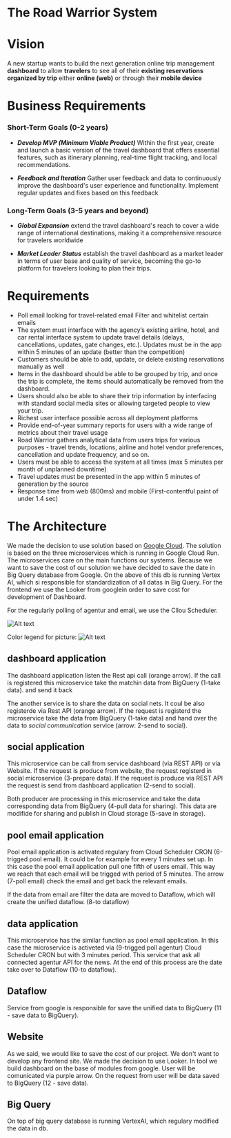 
# The Road Warrior System

# Vision

A new startup wants to build the next generation online trip management __dashboard__ to allow __travelers__ to see all of their __existing reservations organized by trip__ either __online (web)__ or through their __mobile device__

# Business Requirements

### Short-Term Goals (0-2 years)

- *__Develop MVP (Minimum Viable Product)__* Within the first year, create and launch a basic version of the travel dashboard that offers essential features, such as itinerary planning, real-time flight tracking, and local recommendations.

- *__Feedback and Iteration__* Gather user feedback and data to continuously improve the dashboard's user experience and functionality. Implement regular updates and fixes based on this feedback

### Long-Term Goals (3-5 years and beyond)

- *__Global Expansion__* extend the travel dashboard's reach to cover a wide range of international destinations, making it a comprehensive resource for travelers worldwide

- *__Market Leader Status__* establish the travel dashboard as a market leader in terms of user base and quality of service, becoming the go-to platform for travelers looking to plan their trips.

# Requirements

- Poll email looking for travel-related email
Filter and whitelist certain emails
- The system must interface with the agency’s existing airline, hotel, and car rental interface system to update travel details (delays, cancellations, updates, gate changes, etc.). Updates must be in the app within 5 minutes of an update (better than the competition)
- Customers should be able to add, update, or delete existing reservations manually as well
- Items in the dashboard should be able to be grouped by trip, and once the trip is complete, the items should automatically be removed from the dashboard.
- Users should also be able to share their trip information by interfacing with standard social media sites or allowing targeted people to view your trip.
- Richest user interface possible across all deployment platforms
- Provide end-of-year summary reports for users with a wide range of metrics about their travel usage
- Road Warrior gathers analytical data from users trips for various purposes - travel trends, locations, airline and hotel vendor preferences, cancellation and update frequency, and so on.
- Users must be able to access the system at all times (max 5 minutes per month of unplanned downtime)
- Travel updates must be presented in the app within 5 minutes of generation by the source
- Response time from web (800ms) and mobile (First-contentful paint of under 1.4 sec)

# The Architecture

We made the decision to use solution based on [Google Cloud](https://console.cloud.google.com/). The solution is based on the three microservices which is running in Google Cloud Run. The microservices care on the main functions our systems. Because we want to save the cost of our solution we have decided to save the date in Big Query database from Google. On the above of this db is running Vertex AI, which si responsible for standardization of all datas in Big Query. For the frontend we use the Looker from googlein order to save cost for development of Dashboard.

For the regularly polling of agentur and email, we use the Cllou Scheduler. 

![Alt text](../img/Infrastruktur.jpg)

Color legend for picture:
![Alt text](../img/Legend.jpg)

## dashboard application

The dashboard application listen the Rest api call (orange arrow). If the call is registered this microservice take the matchin data from BigQuery (1-take data). and send it back

The another service is to share the data on social nets. It coul be also registerde via Rest API (orange arrow). If the request is registerd the microservice take the data from BigQuery (1-take data) and hand over the data to *social communication* service (arrow: 2-send to social).

## social application

This microservice can be call from service dashboard (via REST API) or via Website. If the request is produce from website, the request registerd in social microservice (3-prepare data). If the request is produce via REST API the request is send from dashboard application (2-send to social).

Both producer are processing in this microservice and take the data corresponding data from BigQuery (4-pull data for sharing). This data are modifide for sharing and publish in Cloud storage (5-save in storage).

## pool email application

Pool email application is activated regulary from Cloud Scheduler CRON (6-trigged pool email). It could be for example for every 1 minutes set up. In this case the pool email application pull one fifth of users email. This way we reach that each email will be trigged with period of 5 minutes. The arrow (7-poll email) check the email and get back the relevant emails.

If the data from email are filter the data are moved to Dataflow, which will create the unified dataflow. (8-to dataflow)

## data application

This microservice has the similar function as pool email application. In this case the microservice is activeted via (9-trigged poll agentur) Cloud Scheduler CRON but with 3 minutes period. This service that ask all connected agentur API for the news. At the end of this process are the date take over to Dataflow (10-to dataflow).

## Dataflow

Service from google is responsible for save the unified data to BigQuery (11 - save data to BigQuery).

## Website

As we said, we would like to save the cost of our project. We don't want to develop any frontend site. We made the decision to use Looker. In tool we build dashboard on the base of modules from google. User will be comunicated via purple arrow. On the request from user will be data saved to BigQuery (12 - save data). 

## Big Query

On top of big query database is running VertexAI, which regulary modified the data in db.